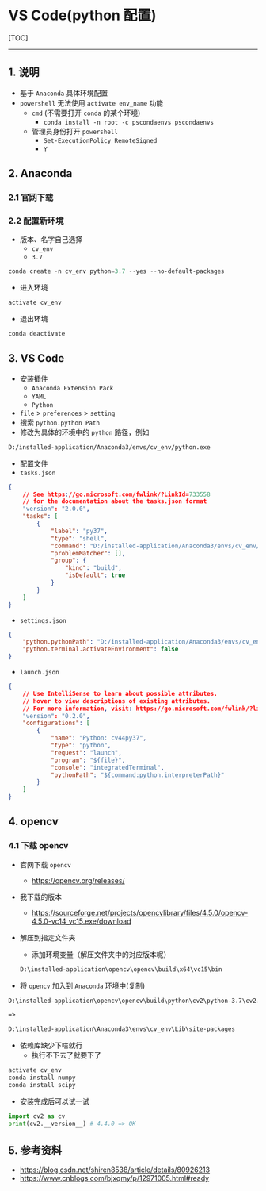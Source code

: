 # VS Code(python 配置)

[TOC]

---



## 1. 说明

+ 基于 `Anaconda` 具体环境配置
+ `powershell` 无法使用 `activate env_name` 功能
    + `cmd` (不需要打开 `conda` 的某个环境)
        + ` conda install -n root -c pscondaenvs pscondaenvs `
    + 管理员身份打开 `powershell`
        + ` Set-ExecutionPolicy RemoteSigned `
        + `Y`



## 2. Anaconda

### 2.1 官网下载

### 2.2 配置新环境

+ 版本、名字自己选择
    + `cv_env`
    + `3.7`

```powershell
conda create -n cv_env python=3.7 --yes --no-default-packages
```

+ 进入环境

```powershell
activate cv_env
```

+ 退出环境

```powershell
conda deactivate
```



## 3. VS Code

+ 安装插件
    + `Anaconda Extension Pack`
    + `YAML`
    + `Python`
+  `file` > `preferences` > `setting`
+ 搜索 `python.python Path` 
+ 修改为具体的环境中的 `python` 路径，例如

```txt
D:/installed-application/Anaconda3/envs/cv_env/python.exe
```

+ 配置文件
+ `tasks.json`

```json
{
    // See https://go.microsoft.com/fwlink/?LinkId=733558
    // for the documentation about the tasks.json format
    "version": "2.0.0",
    "tasks": [
        {
            "label": "py37",
            "type": "shell",
            "command": "D:/installed-application/Anaconda3/envs/cv_env/python.exe ${file}",
            "problemMatcher": [],
            "group": {
                "kind": "build",
                "isDefault": true
            }
        }
    ]
}
```

+ `settings.json`

```json
{
    "python.pythonPath": "D:/installed-application/Anaconda3/envs/cv_env/python.exe",
    "python.terminal.activateEnvironment": false
}

```

+ `launch.json`

```json
{
    // Use IntelliSense to learn about possible attributes.
    // Hover to view descriptions of existing attributes.
    // For more information, visit: https://go.microsoft.com/fwlink/?linkid=830387
    "version": "0.2.0",
    "configurations": [
        {
            "name": "Python: cv44py37",
            "type": "python",
            "request": "launch",
            "program": "${file}",
            "console": "integratedTerminal",
            "pythonPath": "${command:python.interpreterPath}"
        }
    ]
}
```



## 4. opencv

### 4.1 下载 opencv

+ 官网下载 `opencv`

    + https://opencv.org/releases/

+ 我下载的版本

    + https://sourceforge.net/projects/opencvlibrary/files/4.5.0/opencv-4.5.0-vc14_vc15.exe/download

+ 解压到指定文件夹

    + 添加环境变量（解压文件夹中的对应版本呢）

    ```txt
    D:\installed-application\opencv\opencv\build\x64\vc15\bin
    ```

+ 将 `opencv` 加入到 `Anaconda` 环境中(复制)

```txt
D:\installed-application\opencv\opencv\build\python\cv2\python-3.7\cv2.cp37-win_amd64.pyd

=>

D:\installed-application\Anaconda3\envs\cv_env\Lib\site-packages
```

+ 依赖库缺少下啥就行
    + 执行不下去了就要下了

```powershell
activate cv_env
conda install numpy
conda install scipy
```

+ 安装完成后可以试一试

```python
import cv2 as cv
print(cv2.__version__) # 4.4.0 => OK
```





## 5. 参考资料

+ https://blog.csdn.net/shiren8538/article/details/80926213
+ https://www.cnblogs.com/bjxqmy/p/12971005.html#ready